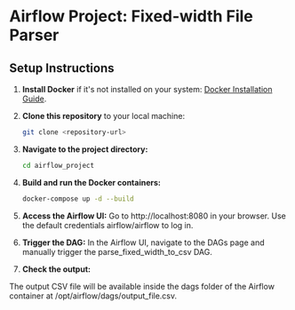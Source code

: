# Airflow Project: Fixed-width File Parser

## Setup Instructions

1. **Install Docker** if it's not installed on your system: [Docker Installation Guide](https://docs.docker.com/get-docker/).
   
2. **Clone this repository** to your local machine:
   ```bash
   git clone <repository-url>

3. **Navigate to the project directory:**
    ```bash
    cd airflow_project

4. **Build and run the Docker containers:**
    ```bash
    docker-compose up -d --build

5. **Access the Airflow UI:**
    Go to http://localhost:8080 in your browser.
    Use the default credentials airflow/airflow to log in.

6. **Trigger the DAG:**
In the Airflow UI, navigate to the DAGs page and manually trigger the parse_fixed_width_to_csv DAG.

7. **Check the output:**

The output CSV file will be available inside the dags folder of the Airflow container at /opt/airflow/dags/output_file.csv.